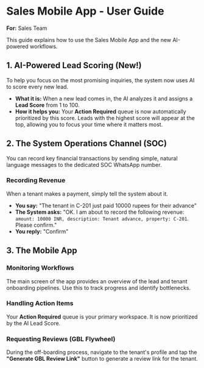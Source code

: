 # Sales Mobile App - User Guide

**For:** Sales Team

This guide explains how to use the Sales Mobile App and the new AI-powered workflows.

## 1. AI-Powered Lead Scoring (New!)

To help you focus on the most promising inquiries, the system now uses AI to score every new lead.

*   **What it is:** When a new lead comes in, the AI analyzes it and assigns a **Lead Score** from 1 to 100.
*   **How it helps you:** Your **Action Required** queue is now automatically prioritized by this score. Leads with the highest score will appear at the top, allowing you to focus your time where it matters most.

## 2. The System Operations Channel (SOC)

You can record key financial transactions by sending simple, natural language messages to the dedicated SOC WhatsApp number.

### Recording Revenue
When a tenant makes a payment, simply tell the system about it.

*   **You say:** "The tenant in C-201 just paid 10000 rupees for their advance"
*   **The System asks:** "OK. I am about to record the following revenue: `amount: 10000 INR, description: Tenant advance, property: C-201`. Please confirm."
*   **You reply:** "Confirm"

## 3. The Mobile App

### Monitoring Workflows
The main screen of the app provides an overview of the lead and tenant onboarding pipelines. Use this to track progress and identify bottlenecks.

### Handling Action Items
Your **Action Required** queue is your primary workspace. It is now prioritized by the AI Lead Score.

### Requesting Reviews (GBL Flywheel)
During the off-boarding process, navigate to the tenant's profile and tap the **"Generate GBL Review Link"** button to generate a review link for the tenant.
